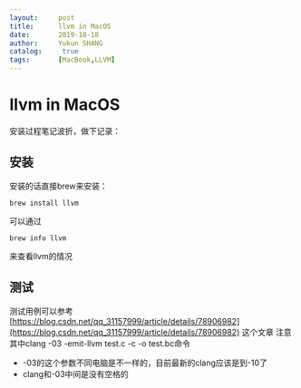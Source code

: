 ```yaml
---
layout:     post
title:      llvm in MacOS
date:       2019-10-18
author:     Yukun SHANG
catalog: 	 true
tags:		[MacBook,LLVM]
---
```


# llvm in MacOS

安装过程笔记波折，做下记录：

## 安装
安装的话直接brew来安装：
```
brew install llvm
```

可以通过
```
brew info llvm 
```
来查看llvm的情况

## 测试
测试用例可以参考
[https://blog.csdn.net/qq_31157999/article/details/78906982](https://blog.csdn.net/qq_31157999/article/details/78906982)
这个文章
注意其中clang -03 -emit-llvm test.c -c -o test.bc命令
* -03的这个参数不同电脑是不一样的，目前最新的clang应该是到-10了
* clang和-03中间是没有空格的

